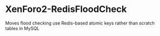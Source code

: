 # XenForo2-RedisFloodCheck

Moves flood checking use Redis-based atomic keys rather than scratch tables in MySQL

